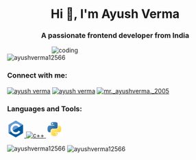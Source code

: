 <h1 align="center">Hi 👋, I'm Ayush Verma</h1>
<h3 align="center">A passionate frontend developer from India</h3>
<img align="right"alt="coding"width="400"src="https://www.google.com/imgres?imgurl=https%3A%2F%2Fi.pinimg.com%2Foriginals%2Fe8%2Ff4%2F53%2Fe8f453469a3ec97ecd354df465d73913.gif&tbnid=35X6L1D39_KDvM&vet=12ahUKEwiHuN2D8fGAAxVkmmMGHQJzDpsQMygaegUIARC-AQ..i&imgrefurl=https%3A%2F%2Fin.pinterest.com%2Fpin%2Fpinterest--59813501292017265%2F&docid=peXWGyUPT-4YHM&w=500&h=500&q=animated%20coding%20gif&ved=2ahUKEwiHuN2D8fGAAxVkmmMGHQJzDpsQMygaegUIARC-AQ">
<p align="left"> <img src="https://komarev.com/ghpvc/?username=ayushverma12566&label=Profile%20views&color=0e75b6&style=flat" alt="ayushverma12566" /> </p>

<h3 align="left">Connect with me:</h3>
<p align="left">
<a href="https://www.linkedin.com/in/ayush-verma-850919257/" target="blank"><img align="center" src="https://raw.githubusercontent.com/rahuldkjain/github-profile-readme-generator/master/src/images/icons/Social/linked-in-alt.svg" alt="ayush verma" height="30" width="40" /></a>
<a href="https://fb.com/ayush verma" target="blank"><img align="center" src="https://raw.githubusercontent.com/rahuldkjain/github-profile-readme-generator/master/src/images/icons/Social/facebook.svg" alt="ayush verma" height="30" width="40" /></a>
<a href="https://instagram.com/mr._ayushverma._2005" target="blank"><img align="center" src="https://raw.githubusercontent.com/rahuldkjain/github-profile-readme-generator/master/src/images/icons/Social/instagram.svg" alt="mr._ayushverma._2005" height="30" width="40" /></a>
</p>

<h3 align="left">Languages and Tools:</h3>
<p align="left"> <a href="https://www.cprogramming.com/" target="_blank" rel="noreferrer"> <img src="https://raw.githubusercontent.com/devicons/devicon/master/icons/c/c-original.svg" alt="c" width="40" height="40"/> </a>
<a href="https:www.c++programming.com/" target="_blank" rel="noreferrer"><img src="https://raw.githubusercontent.com/devicons/devicon/master/icons/c++/c++-original.svg" alt="c++" width="40" height="40"/> </a>
<a href="https:www.pythonprogramming.com/" target="_blank" rel="noreferrer"><img src="https://raw.githubusercontent.com/devicons/devicon/master/icons/python/python-original.svg" alt="c" width="40" height="40"/> </a>

</p>

<p><img align="left" src="https://github-readme-stats.vercel.app/api/top-langs?username=ayushverma12566&show_icons=true&locale=en&layout=compact" alt="ayushverma12566" /></p>

<p>&nbsp;<img align="center" src="https://github-readme-stats.vercel.app/api?username=ayushverma12566&show_icons=true&locale=en" alt="ayushverma12566" /></p>

